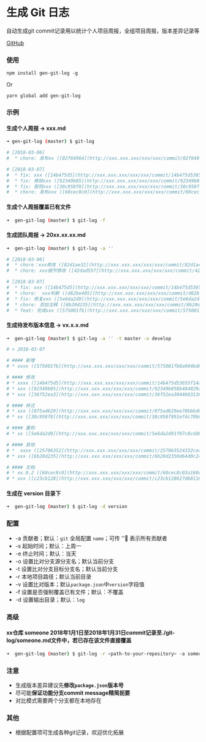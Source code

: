 # 生成 Git 日志
自动生成git commit记录用以统计个人项目周报，全组项目周报，版本差异记录等

 [GitHub](https://github.com/GiantZero-x/proj-gen-git-log)

### 使用
 `npm install gen-git-log -g`

 Or

 `yarn global add gen-git-log`

### 示例
#### 生成个人周报  ->  xxx.md
```bash
➜ gen-git-log (master) $ git-log

# [2018-03-06]
#  * chore: 发布xx ([02f64964](http://xxx.xxx.xxx/xxx/xxx/commit/02f64964de959931074a253ed0ba185d96704c3d))  - 26 hours ago

# [2018-03-07]
#  * fix: xxx ([14b475d5](http://xxx.xxx.xxx/xxx/xxx/commit/14b475d53655f14a1be3cb51fc24f372dfc4be79))  - 13 hours ago
#  * fix: 移除xxx ([92349b05](http://xxx.xxx.xxx/xxx/xxx/commit/92349b058b484829ae36d12e2f1d57251f2fa6a3))  - 8 hours ago
#  * fix: 医院xxx ([38c958f8](http://xxx.xxx.xxx/xxx/xxx/commit/38c958f891ef4c78b66b53caf455dabca11b227e))  - 8 hours ago
#  * chore: 发布xxx ([60cec8c0](http://xxx.xxx.xxx/xxx/xxx/commit/60cec8c03a160cc43063e16331e462401ea6390b))  - 4 hours ago
```
#### 生成个人周报覆盖已有文件
```bash
➜  gen-git-log (master) $ git-log -f
```

#### 生成团队周报  ->  20xx.xx.xx.md
```bash
➜  gen-git-log (master) $ git-log -a ''

# [2018-03-06]
#  * chore：xxx修改 ([82d1ae32](http://xxx.xxx.xxx/xxx/xxx/commit/82d1ae3224e4787660429d7ecad02b6d1b2f9387))  <xxx>
#  * chore: xxx细节修改 ([42dad557](http://xxx.xxx.xxx/xxx/xxx/commit/42dad557fd9a766c82ad4563c36d6f9ce520cd9f))  <xxx>

# [2018-03-07]
#  * fix: xxx ([14b475d5](http://xxx.xxx.xxx/xxx/xxx/commit/14b475d53655f14a1be3cb51fc24f372dfc4be79))  <oo>
#  * chore:  xxx判断 ([d62be405](http://xxx.xxx.xxx/xxx/xxx/commit/d62be40566a730c2b064cd7fa723fd6082954c30))  <xxx>
#  * fix: 修复xxx ([5e6da2d9](http://xxx.xxx.xxx/xxx/xxx/commit/5e6da2d91f07c8cdd63eb594c054b2b1dc28456d))  <xxx>
#  * chore: 添加注释 ([6b20d235](http://xxx.xxx.xxx/xxx/xxx/commit/6b20d2350d64d0c2483d758449ad7723536eb9a8))  <xxx>
#  * feat: 完成xxx ([575001fb](http://xxx.xxx.xxx/xxx/xxx/commit/575001fb0a904bd6b900da9afbd6da28fb8aea05))  <xxx>
```

#### 生成待发布版本信息 ->  vx.x.x.md
```bash
➜  gen-git-log (master) $ git-log -a '' -t master -o develop

# > 2018-03-07

# #### 新增
# * xxxx ([575001fb](http://xxx.xxx.xxx/xxx/xxx/commit/575001fb0a904bd6b900da9afbd6da28fb8aea05))  @xxx

# #### 修改
# * xxxx ([14b475d5](http://xxx.xxx.xxx/xxx/xxx/commit/14b475d53655f14a1be3cb51fc24f372dfc4be79))  @ooo
# * xxx ([92349b05](http://xxx.xxx.xxx/xxx/xxx/commit/92349b058b484829ae36d12e2f1d57251f2fa6a3))  @ooo
# * xxx ([36f52ea3](http://xxx.xxx.xxx/xxx/xxx/commit/36f52ea30446031387f449dd504c8cf5fd7dd7dd))  @ooo

# #### 样式
# * xxx ([075ad629](http://xxx.xxx.xxx/xxx/xxx/commit/075ad629ee70bbbd0441b7c8b7e526129b2472c3))  @ooo
# * xx ([38c958f8](http://xxx.xxx.xxx/xxx/xxx/commit/38c958f891ef4c78b66b53caf455dabca11b227e))  @ooo

# #### 重构
# * xx ([5e6da2d9](http://xxx.xxx.xxx/xxx/xxx/commit/5e6da2d91f07c8cdd63eb594c054b2b1dc28456d))  @ooo

# #### 其他
# *  xxxx ([25706352](http://xxx.xxx.xxx/xxx/xxx/commit/257063524332cea17351dfa5a1a2fac602a980da))  @ooo
# * xxx ([6b20d235](http://xxx.xxx.xxx/xxx/xxx/commit/6b20d2350d64d0c2483d758449ad7723536eb9a8))  @ooo

# #### 文档
# * xx.0.2 ([60cec8c0](http://xxx.xxx.xxx/xxx/xxx/commit/60cec8c03a160cc43063e16331e462401ea6390b))  @ooo
# * xxx ([c23cb128](http://xxx.xxx.xxx/xxx/xxx/commit/c23cb128627d6811688b34dc2b7ea87ce6b515cb))  @ooo
```

#### 生成在 version 目录下
```bash
➜  gen-git-log (master) $ git-log -d version
```

### 配置
* -a	贡献者；默认：`git` 全局配置 `name`；可传 '' 表示所有贡献者
* -s	起始时间；默认：上周一
* -e	终止时间；默认：当天
* -o	设置比对分支源分支名；默认当前分支
* -t	设置比对分支目标分支名；默认当前分支
* -r	本地项目路径；默认当前目录
* -v	设置比对版本；默认`package.json`中`version`字段值
* -f	设置是否强制覆盖已有文件；默认：不覆盖
* -d	设置输出目录；默认：`log`

### 高级
#### xx仓库 someone 2018年1月1日至2018年1月31日commit记录至./git-log/someone.md文件中，若已存在该文件直接覆盖
```bash
➜  gen-git-log (master) $ git-log -r <path-to-your-repository> -a someone -s 2018-01-01 -e 2018-01-31 -d git-log -f
```
### 注意
 * 生成版本差异建议先**修改`package.json`版本号**
 * 尽可能**保证功能分支commit message精简扼要**
 * 对比模式需要两个分支都在本地存在

### 其他
* 根据配置项可生成各种git记录，欢迎优化拓展
